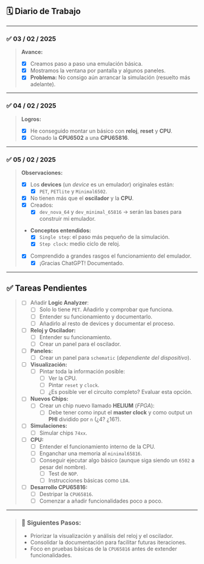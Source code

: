## 🗓️ Diario de Trabajo

---

### ✅ **03 / 02 / 2025**
> **Avance:**
> - [x] Creamos paso a paso una emulación básica.
> - [x] Mostramos la ventana por pantalla y algunos paneles.
> - [x] **Problema:** No consigo aún arrancar la simulación (resuelto más adelante).

---

### ✅ **04 / 02 / 2025**
> **Logros:**
> - [x] He conseguido montar un básico con **reloj**, **reset** y **CPU**.
> - [x] Clonado la **CPU6502** a una **CPU65816**.

---

### ✅ **05 / 02 / 2025**
> **Observaciones:**
> - [x] Los **devices** (un *device* es un emulador) originales están:
>   - [x] `PET`, `PETlite` y `Minimal6502`.
> - [x] No tienen más que el **oscilador** y la **CPU**.
> - [x] Creados:
>   - [x] `dev_nova_64` y `dev_minimal_65816` → serán las bases para construir mi emulador.
> - **Conceptos entendidos:**
>   - [x] `Single step`: el paso más pequeño de la simulación.
>   - [x] `Step clock`: medio ciclo de reloj.
> - [x] Comprendido a grandes rasgos el funcionamiento del emulador.
>   - [x] ¡Gracias ChatGPT! Documentado.

---

## ✅ **Tareas Pendientes**

> - [ ] Añadir **Logic Analyzer**:
>   - [ ] Solo lo tiene `PET`. Añadirlo y comprobar que funciona.
>   - [ ] Entender su funcionamiento y documentarlo.
>   - [ ] Añadirlo al resto de devices y documentar el proceso.
> 
> - [ ] **Reloj y Oscilador:**
>   - [ ] Entender su funcionamiento.
>   - [ ] Crear un panel para el oscilador.
> 
> - [ ] **Paneles:**
>   - [ ] Crear un panel para `schematic` (*dependiente del dispositivo*).
> 
> - [ ] **Visualización:**
>   - [ ] Pintar toda la información posible:
>     - [ ] Ver la CPU.
>     - [ ] Pintar `reset` y `clock`.
>     - [ ] ¿Es posible ver el circuito completo? Evaluar esta opción.
> 
> - [ ] **Nuevos Chips:**
>   - [ ] Crear un chip nuevo llamado **HELIUM** (*FPGA*):
>     - [ ] Debe tener como input el **master clock** y como output un **PHI** dividido por `n` (¿4? ¿16?).
> 
> - [ ] **Simulaciones:**
>   - [ ] Simular chips `74xx`.
> 
> - [ ] **CPU:**
>   - [ ] Entender el funcionamiento interno de la CPU.
>   - [ ] Enganchar una memoria al `minimal65816`.
>   - [ ] Conseguir ejecutar algo básico (aunque siga siendo un `6502` a pesar del nombre).
>     - [ ] Test de `NOP`.
>     - [ ] Instrucciones básicas como `LDA`.
> 
> - [ ] **Desarrollo CPU65816:**
>   - [ ] Destripar la `CPU65816`.
>   - [ ] Comenzar a añadir funcionalidades poco a poco.
 
---

> ### 🚀 **Siguientes Pasos:**
> - Priorizar la visualización y análisis del reloj y el oscilador.
> - Consolidar la documentación para facilitar futuras iteraciones.
> - Foco en pruebas básicas de la `CPU65816` antes de extender funcionalidades.
